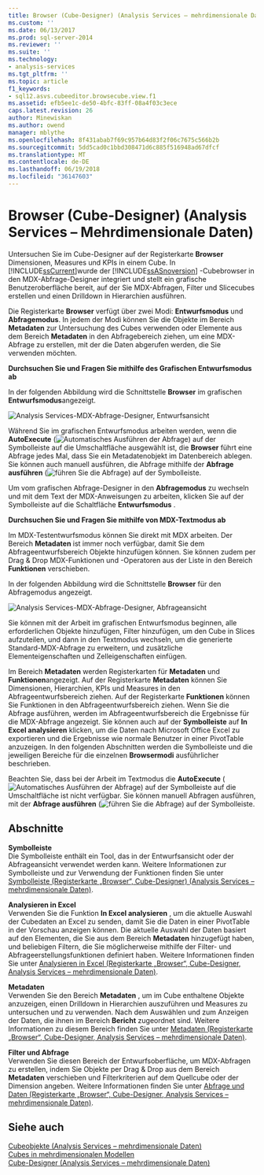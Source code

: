 ```yaml
---
title: Browser (Cube-Designer) (Analysis Services – mehrdimensionale Daten) | Microsoft Docs
ms.custom: ''
ms.date: 06/13/2017
ms.prod: sql-server-2014
ms.reviewer: ''
ms.suite: ''
ms.technology:
- analysis-services
ms.tgt_pltfrm: ''
ms.topic: article
f1_keywords:
- sql12.asvs.cubeeditor.browsecube.view.f1
ms.assetid: efb5ee1c-de50-4bfc-83ff-08a4f03c3ece
caps.latest.revision: 26
author: Minewiskan
ms.author: owend
manager: mblythe
ms.openlocfilehash: 8f431abab7f69c957b64d83f2f06c7675c566b2b
ms.sourcegitcommit: 5dd5cad0c1bbd308471d6c885f516948ad67dfcf
ms.translationtype: MT
ms.contentlocale: de-DE
ms.lasthandoff: 06/19/2018
ms.locfileid: "36147603"
---
```

# <a name="browser-cube-designer-analysis-services---multidimensional-data"></a>Browser (Cube-Designer) (Analysis Services – Mehrdimensionale Daten)
  Untersuchen Sie im Cube-Designer auf der Registerkarte **Browser** Dimensionen, Measures und KPIs in einem Cube. In [!INCLUDE[ssCurrent](../includes/sscurrent-md.md)]wurde der [!INCLUDE[ssASnoversion](../includes/ssasnoversion-md.md)] -Cubebrowser in den MDX-Abfrage-Designer integriert und stellt ein grafische Benutzeroberfläche bereit, auf der Sie MDX-Abfragen, Filter und Slicecubes erstellen und einen Drilldown in Hierarchien ausführen.  
  
 Die Registerkarte **Browser** verfügt über zwei Modi: **Entwurfsmodus** und **Abfragemodus**. In jedem der Modi können Sie die Objekte im Bereich **Metadaten** zur Untersuchung des Cubes verwenden oder Elemente aus dem Bereich **Metadaten** in den Abfragebereich ziehen, um eine MDX-Abfrage zu erstellen, mit der die Daten abgerufen werden, die Sie verwenden möchten.  
  
 **Durchsuchen Sie und Fragen Sie mithilfe des Grafischen Entwurfsmodus ab**  
  
 In der folgenden Abbildung wird die Schnittstelle **Browser** im grafischen **Entwurfsmodus**angezeigt.  
  
 ![Analysis Services-MDX-Abfrage-Designer, Entwurfsansicht](media/rsqd-dsawas-mdx-designmode.gif "Analysis Services MDX query designer, design view")  
  
 Während Sie im grafischen Entwurfsmodus arbeiten werden, wenn die **AutoExecute** (![Automatisches Ausführen der Abfrage](media/rsqdicon-autoexecute.gif "Automatisches Ausführen der Abfrage")) auf der Symbolleiste auf die Umschaltfläche ausgewählt ist, die **Browser** führt eine Abfrage jedes Mal, dass Sie ein Metadatenobjekt im Datenbereich ablegen. Sie können auch manuell ausführen, die Abfrage mithilfe der **Abfrage ausführen** (![führen Sie die Abfrage](media/rsqdicon-run.gif "führen Sie die Abfrage")) auf der Symbolleiste.  
  
 Um vom grafischen Abfrage-Designer in den **Abfragemodus** zu wechseln und mit dem Text der MDX-Anweisungen zu arbeiten, klicken Sie auf der Symbolleiste auf die Schaltfläche **Entwurfsmodus** .  
  
 **Durchsuchen Sie und Fragen Sie mithilfe von MDX-Textmodus ab**  
  
 Im MDX-Testentwurfsmodus können Sie direkt mit MDX arbeiten. Der Bereich **Metadaten** ist immer noch verfügbar, damit Sie dem Abfrageentwurfsbereich Objekte hinzufügen können. Sie können zudem per Drag &amp; Drop MDX-Funktionen und -Operatoren aus der Liste in den Bereich **Funktionen** verschieben.  
  
 In der folgenden Abbildung wird die Schnittstelle **Browser** für den Abfragemodus angezeigt.  
  
 ![Analysis Services-MDX-Abfrage-Designer, Abfrageansicht](media/rsqd-dsawas-mdx-querymode.gif "Analysis Services MDX query designer, query view")  
  
 Sie können mit der Arbeit im grafischen Entwurfsmodus beginnen, alle erforderlichen Objekte hinzufügen, Filter hinzufügen, um den Cube in Slices aufzuteilen, und dann in den Textmodus wechseln, um die generierte Standard-MDX-Abfrage zu erweitern, und zusätzliche Elementeigenschaften und Zelleigenschaften einfügen.  
  
 Im Bereich **Metadaten** werden Registerkarten für **Metadaten** und **Funktionen**angezeigt. Auf der Registerkarte **Metadaten** können Sie Dimensionen, Hierarchien, KPIs und Measures in den Abfrageentwurfsbereich ziehen. Auf der Registerkarte **Funktionen** können Sie Funktionen in den Abfrageentwurfsbereich ziehen. Wenn Sie die Abfrage ausführen, werden im Abfrageentwurfsbereich die Ergebnisse für die MDX-Abfrage angezeigt. Sie können auch auf der **Symbolleiste** auf **In Excel analysieren** klicken, um die Daten nach Microsoft Office Excel zu exportieren und die Ergebnisse wie normale Benutzer in einer PivotTable anzuzeigen. In den folgenden Abschnitten werden die Symbolleiste und die jeweiligen Bereiche für die einzelnen **Browsermodi** ausführlicher beschrieben.  
  
 Beachten Sie, dass bei der Arbeit im Textmodus die **AutoExecute** (![Automatisches Ausführen der Abfrage](media/rsqdicon-autoexecute.gif "Automatisches Ausführen der Abfrage")) auf der Symbolleiste auf die Umschaltfläche ist nicht verfügbar. Sie können manuell Abfragen ausführen, mit der **Abfrage ausführen** (![führen Sie die Abfrage](media/rsqdicon-run.gif "führen Sie die Abfrage")) auf der Symbolleiste.  
  
## <a name="sections"></a>Abschnitte  
 **Symbolleiste**  
 Die Symbolleiste enthält ein Tool, das in der Entwurfsansicht oder der Abfrageansicht verwendet werden kann. Weitere Informationen zur Symbolleiste und zur Verwendung der Funktionen finden Sie unter [Symbolleiste &#40;Registerkarte „Browser“, Cube-Designer&#41; &#40;Analysis Services – mehrdimensionale Daten&#41;](toolbar-browser-tab-cube-designer-analysis-services-multidimensional-data.md).  
  
 **Analysieren in Excel**  
 Verwenden Sie die Funktion **In Excel analysieren** , um die aktuelle Auswahl der Cubedaten an Excel zu senden, damit Sie die Daten in einer PivotTable in der Vorschau anzeigen können. Die aktuelle Auswahl der Daten basiert auf den Elementen, die Sie aus dem Bereich **Metadaten** hinzugefügt haben, und beliebigen Filtern, die Sie möglicherweise mithilfe der Filter- und Abfrageerstellungsfunktionen definiert haben. Weitere Informationen finden Sie unter [Analysieren in Excel &#40;Registerkarte „Browser“, Cube-Designer, Analysis Services – mehrdimensionale Daten&#41;](analyze-in-excel-browser-cube-designer-analysis-services-multidimensional-data.md).  
  
 **Metadaten**  
 Verwenden Sie den Bereich **Metadaten** , um im Cube enthaltene Objekte anzuzeigen, einen Drilldown in Hierarchien auszuführen und Measures zu untersuchen und zu verwenden. Nach dem Auswählen und zum Anzeigen der Daten, die ihnen im Bereich **Bericht** zugeordnet sind. Weitere Informationen zu diesem Bereich finden Sie unter [Metadaten &#40;Registerkarte „Browser“, Cube-Designer, Analysis Services – mehrdimensionale Daten&#41;](metadata-browser-tab-cube-designer-analysis-services-multidimensional-data.md).  
  
 **Filter und Abfrage**  
 Verwenden Sie diesen Bereich der Entwurfsoberfläche, um MDX-Abfragen zu erstellen, indem Sie Objekte per Drag &amp; Drop aus dem Bereich **Metadaten** verschieben und Filterkriterien auf dem Quellcube oder der Dimension angeben. Weitere Informationen finden Sie unter [Abfrage und Daten &#40;Registerkarte „Browser“, Cube-Designer, Analysis Services – mehrdimensionale Daten&#41;](query-filter-browser-cube-designer-analysis-services-multidimensional-data.md).  
  
## <a name="see-also"></a>Siehe auch  
 [Cubeobjekte &#40;Analysis Services – mehrdimensionale Daten&#41;](multidimensional-models-olap-logical-cube-objects/cube-objects-analysis-services-multidimensional-data.md)   
 [Cubes in mehrdimensionalen Modellen](multidimensional-models/cubes-in-multidimensional-models.md)   
 [Cube-Designer &#40;Analysis Services – mehrdimensionale Daten&#41;](cube-designer-analysis-services-multidimensional-data.md)  
  
  